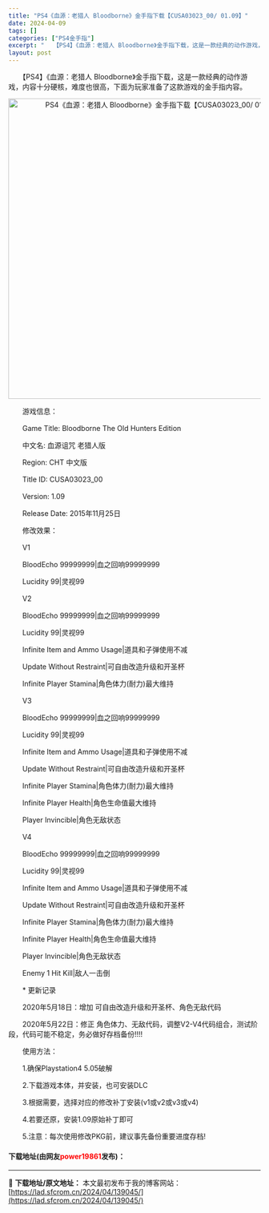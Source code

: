 ```yaml
---
title: "PS4《血源：老猎人 Bloodborne》金手指下载【CUSA03023_00/ 01.09】"
date: 2024-04-09
tags: []
categories: ["PS4金手指"]
excerpt: "　　【PS4】《血源：老猎人 Bloodborne》金手指下载，这是一款经典的动作游戏，内容十分硬核，难度也很高，下面为玩家准备了这款游戏的金手指内容。 　　游戏信息： 　　Game Title: Bloodborne The Old Hunters Edition 　　中文名: 血源诅咒 老猎人版&hellip;"
layout: post
---
```


 <p>　　【PS4】《血源：老猎人 Bloodborne》金手指下载，这是一款经典的动作游戏，内容十分硬核，难度也很高，下面为玩家准备了这款游戏的金手指内容。</p> <p align="center"><img align="" border="0" src="https://lad.sfcrom.cn/wp-content/uploads/2024/04/20240409_6614e8f6b5e4d.webp" width="600" alt="PS4《血源：老猎人 Bloodborne》金手指下载【CUSA03023_00/ 01.09】" /></p> <p>　　游戏信息：</p> <p>　　Game Title: Bloodborne The Old Hunters Edition</p> <p>　　中文名: 血源诅咒 老猎人版</p> <p>　　Region: CHT 中文版</p> <p>　　Title ID: CUSA03023_00</p> <p>　　Version: 1.09</p> <p>　　Release Date: 2015年11月25日</p> <p>　　修改效果：</p> <p>　　V1</p> <p>　　BloodEcho 99999999|血之回响99999999</p> <p>　　Lucidity 99|灵视99</p> <p>　　V2</p> <p>　　BloodEcho 99999999|血之回响99999999</p> <p>　　Lucidity 99|灵视99</p> <p>　　Infinite Item and Ammo Usage|道具和子弹使用不减</p> <p>　　Update Without Restraint|可自由改造升级和开圣杯</p> <p>　　Infinite Player Stamina|角色体力(耐力)最大维持</p> <p>　　V3</p> <p>　　BloodEcho 99999999|血之回响99999999</p> <p>　　Lucidity 99|灵视99</p> <p>　　Infinite Item and Ammo Usage|道具和子弹使用不减</p> <p>　　Update Without Restraint|可自由改造升级和开圣杯</p> <p>　　Infinite Player Stamina|角色体力(耐力)最大维持</p> <p>　　Infinite Player Health|角色生命值最大维持</p> <p>　　Player Invincible|角色无敌状态</p> <p>　　V4</p> <p>　　BloodEcho 99999999|血之回响99999999</p> <p>　　Lucidity 99|灵视99</p> <p>　　Infinite Item and Ammo Usage|道具和子弹使用不减</p> <p>　　Update Without Restraint|可自由改造升级和开圣杯</p> <p>　　Infinite Player Stamina|角色体力(耐力)最大维持</p> <p>　　Infinite Player Health|角色生命值最大维持</p> <p>　　Player Invincible|角色无敌状态</p> <p>　　Enemy 1 Hit Kill|敌人一击倒</p> <p>　　* 更新记录</p> <p>　　2020年5月18日：增加 可自由改造升级和开圣杯、角色无敌代码</p> <p>　　2020年5月22日：修正 角色体力、无敌代码，调整V2-V4代码组合，测试阶段，代码可能不稳定，务必做好存档备份!!!!</p> <p>　　使用方法：</p> <p>　　1.确保Playstation4 5.05破解</p> <p>　　2.下载游戏本体，并安装，也可安装DLC</p> <p>　　3.根据需要，选择对应的修改补丁安装(v1或v2或v3或v4)</p> <p>　　4.若要还原，安装1.09原始补丁即可</p> <p>　　5.注意：每次使用修改PKG前，建议事先备份重要进度存档!</p> <p><h4>下载地址(由网友<font color="red">power19861</font>发布)：</h4></p> 

---
📖 **下载地址/原文地址：** 本文最初发布于我的博客网站：[https://lad.sfcrom.cn/2024/04/139045/](https://lad.sfcrom.cn/2024/04/139045/)

